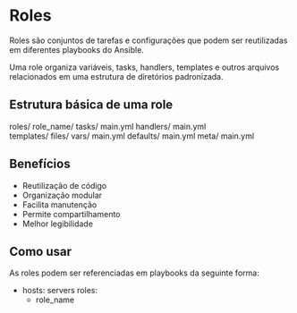 # Roles

Roles são conjuntos de tarefas e configurações que podem ser reutilizadas em diferentes playbooks do Ansible.

Uma role organiza variáveis, tasks, handlers, templates e outros arquivos relacionados em uma estrutura de diretórios padronizada.

## Estrutura básica de uma role


roles/
    role_name/
        tasks/
            main.yml
        handlers/
            main.yml  
        templates/
        files/
        vars/
            main.yml
        defaults/
            main.yml
        meta/
            main.yml


## Benefícios

- Reutilização de código
- Organização modular
- Facilita manutenção
- Permite compartilhamento
- Melhor legibilidade

## Como usar

As roles podem ser referenciadas em playbooks da seguinte forma:


- hosts: servers
  roles:
    - role_name
